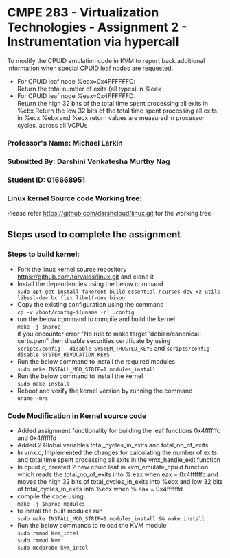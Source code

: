# CMPE 283 - Virtualization Technologies - Assignment 2 - Instrumentation via hypercall

To modify the CPUID emulation code in KVM to report back additional information
when special CPUID leaf nodes are requested.
* For CPUID leaf node %eax=0x4FFFFFFC:<br/>
  Return the total number of exits (all types) in %eax
* For CPUID leaf node %eax=0x4FFFFFFD:<br/>
  Return the high 32 bits of the total time spent processing all exits in %ebx
  Return the low 32 bits of the total time spent processing all exits in %ecx
  %ebx and %ecx return values are measured in processor cycles, across all VCPUs

### Professor's Name: Michael Larkin <br/>
### Submitted By: Darshini Venkatesha Murthy Nag <br/>
### Student ID: 016668951 <br/>
### Linux kernel Source code Working tree: 
Please refer https://github.com/darshcloud/linux.git for the working tree

## Steps used to complete the assignment
### Steps to build kernel:
* Fork the linux kernel source repository https://github.com/torvalds/linux.git and clone it
* Install the dependencies using the below command <br/>
`sudo apt-get install fakeroot build-essential ncurses-dev xz-utils libssl-dev bc flex libelf-dev bison`
* Copy the existing configuration using the command<br/>
`cp -v /boot/config-$(uname -r) .config`
* run the below command to compile and build the kernel<br/>
`make -j $nproc` <br/>
if you encounter error "No rule to make target 'debian/canonical-certs.pem"
then disable securities certificate by using<br/>
`scripts/config --disable SYSTEM_TRUSTED_KEYS` and `scripts/config --disable SYSTEM_REVOCATION_KEYS`
* Run the below command to install the required modules<br/>
`sudo make INSTALL_MOD_STRIP=1 modules_install`
* Run the below command to install the kernel<br/>
`sudo make install`
* Reboot and verify the kernel version by running the command<br/>
`uname -mrs`

### Code Modification in Kernel source code
* Added assignment functionality for building the leaf functions 0x4ffffffc and 0x4ffffffd
* Added 2 Global variables total_cycles_in_exits and total_no_of_exits
* In vmx.c, Implemented the changes for calculating the number of exits
  and total time spent processing all exits in the vmx_handle_exit function
* In cpuid.c, created 2 new cpuid leaf in kvm_emulate_cpuid function which reads the
  total_no_of_exits into % eax when eax = 0x4ffffffc and moves the high 32 bits of total_cycles_in_exits into %ebx and low 32 bits
  of total_cycles_in_exits into %ecx when % eax = 0x4ffffffd
* compile the code using <br/>
  `make -j $nproc modules`
* to install the built modules run <br/>
  `sudo make INSTALL_MOD_STRIP=1 modules_install && make install`
* Run the below commands to reload the KVM module <br/>
`sudo rmmod kvm_intel ` <br/>
`sudo rmmod kvm` <br/>
`sudo modprobe kvm_intel` <br/>

